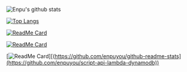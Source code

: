 ![Enpu's github stats](https://github-readme-stats.vercel.app/api?username=enpuyou&show_icons=true&hide_border=true&count_private=true&theme=buefy)

[![Top Langs](https://github-readme-stats.vercel.app/api/top-langs/?username=enpuyou&layout=compact)](https://github.com/anuraghazra/github-readme-stats)

[![ReadMe Card](https://github-readme-stats.vercel.app/api/pin/?username=enpuyou&repo=textMining)](https://github.com/Allegheny-Mozilla-Fellows/textMining)

[![ReadMe Card](https://github-readme-stats.vercel.app/api/pin/?username=enpuyou&repo=tada)](https://github.com/Tada-Project/tada)

[![ReadMe Card](https://github-readme-stats.vercel.app/api/pin/?username=enpuyou&repo=script-api-lambda-dynamodb)][(https://github.com/enpuyou/github-readme-stats](https://github.com/enpuyou/script-api-lambda-dynamodb))
